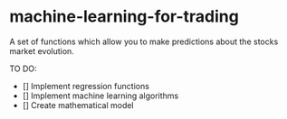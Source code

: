 # machine-learning-for-trading
A set of functions which allow you to make predictions about the stocks market evolution.

TO DO:
- [] Implement regression functions
- [] Implement machine learning algorithms
- [] Create mathematical model

